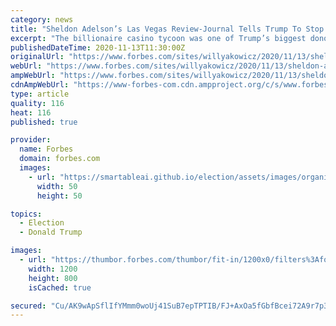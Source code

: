 ```yaml
---
category: news
title: "Sheldon Adelson’s Las Vegas Review-Journal Tells Trump To Stop Delaying ‘The Inevitable’"
excerpt: "The billionaire casino tycoon was one of Trump’s biggest donors ahead of the presidential election. Now the newspaper he owns is saying that Trump should concede."
publishedDateTime: 2020-11-13T11:30:00Z
originalUrl: "https://www.forbes.com/sites/willyakowicz/2020/11/13/sheldon-adelsons-las-vegas-review-journal-tells-trump-to-stop-delaying-the-inevitable/"
webUrl: "https://www.forbes.com/sites/willyakowicz/2020/11/13/sheldon-adelsons-las-vegas-review-journal-tells-trump-to-stop-delaying-the-inevitable/"
ampWebUrl: "https://www.forbes.com/sites/willyakowicz/2020/11/13/sheldon-adelsons-las-vegas-review-journal-tells-trump-to-stop-delaying-the-inevitable/amp/"
cdnAmpWebUrl: "https://www-forbes-com.cdn.ampproject.org/c/s/www.forbes.com/sites/willyakowicz/2020/11/13/sheldon-adelsons-las-vegas-review-journal-tells-trump-to-stop-delaying-the-inevitable/amp/"
type: article
quality: 116
heat: 116
published: true

provider:
  name: Forbes
  domain: forbes.com
  images:
    - url: "https://smartableai.github.io/election/assets/images/organizations/forbes.com-50x50.jpg"
      width: 50
      height: 50

topics:
  - Election
  - Donald Trump

images:
  - url: "https://thumbor.forbes.com/thumbor/fit-in/1200x0/filters%3Aformat%28jpg%29/https%3A%2F%2Fspecials-images.forbesimg.com%2Fimageserve%2F5fadfccc6304390c09f137af%2F0x0.jpg"
    width: 1200
    height: 800
    isCached: true

secured: "Cu/AK9wApSflIfYMmm0woUj41SuB7epTPTIB/FJ+AxOa5fGbfBcei72A9r7p3F0vAIJJ/jZXKlERyM42/bQFF8E4oG/tp6dFa/aH7683lUWDJQ1BYmG4SNpCytlFXAvL7vDqca9NCVLG4zqUgqYhRJPzqKDAhjkAyNx/VjdApfwkY/44tYcpE5C0gIn8fDtN/DtC39TIg3UUTcKsFmpmL7qvDoftq4U5jLS0VIfmb6K9YO1iBae3jp1wq3PHMPOhdOkD+y5tf1VyQjoV217if3K5Zcak2D67bNH114jZ9dIgVRB7wMDVK5yN0k6rI0am3QE7emo42zp8o9wsMxBw6OQX5x4CBZh4eugwIw1cka4=;sAjQT7nrSt0uEdrg72DsiQ=="
---
```



